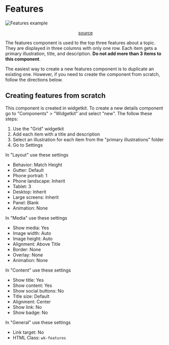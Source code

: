 # Features

![Features example](/linear/features.png)

<p style="text-align: center;">
<a href="https://github.com/UAB-IT/linear/blob/master/src/scss/05-widgetkit/_features.scss" target="_blank">source</a>
</p>

The features component is used to the top three features about a topic. They are displayed in three columns with only one row. Each item gets a primary illustration, title, and description. **Do not add more than 3 items to this component**.

The easiest way to create a new features component is to duplicate an existing one. However, if you need to create the component from scratch, follow the directions below.

## Creating features from scratch

This component is created in widgetkit. To create a new details component go to "Components" > "Widgetkit" and select "new". The follow these steps:

1. Use the "Grid" widgetkit
2. Add each item with a title and description
3. Select an illustration for each item from the "primary illustrations" folder
4. Go to Settings

In "Layout" use these settings

- Behavior: Match Height
- Gutter: Default
- Phone portrait: 1
- Phone landscape: Inherit
- Tablet: 3
- Desktop: Inherit
- Large screens: Inherit
- Panel: Blank
- Animation: None

In "Media" use these settings

- Show media: Yes
- Image width: Auto
- Image height: Auto
- Alignment: Above Title
- Border: None
- Overlay: None
- Animation: None

In "Content" use these settings

- Show title: Yes
- Show content: Yes
- Show social buttons: No
- Title size: Default
- Alignment: Center
- Show link: No
- Show badge: No

In "General" use these settings

- Link target: No
- HTML Class: `wk-features`
